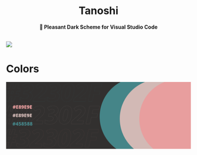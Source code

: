 <div align="center">
<h1>Tanoshi</h1>
<b> 🌸 Pleasant Dark Scheme for Visual Studio Code</b>
</div>

<br>

![](images/main.png)


# Colors
![](images/colors.png)
